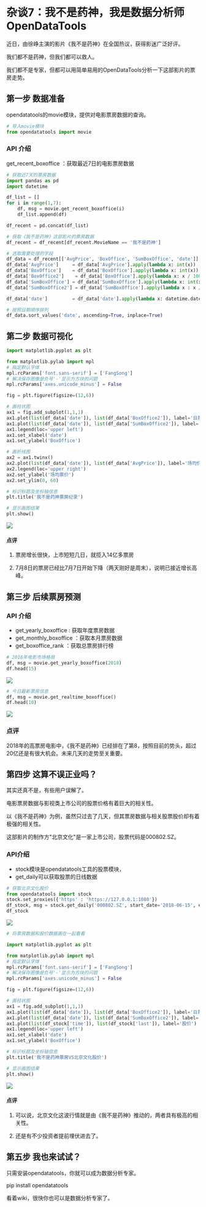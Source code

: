 # 杂谈7：我不是药神，我是数据分析师OpenDataTools

近日，由徐峥主演的影片《我不是药神》在全国热议，获得影迷广泛好评。

我们都不是药神，但我们都可以救人。

我们都不是专家，但都可以用简单易用的OpenDataTools分析一下这部影片的票房走势。

## 第一步 数据准备

opendatatools的movie模块，提供对电影票房数据的查询。

```python
# 导入movie模块
from opendatatools import movie
```

### API 介绍
get_recent_boxoffice ：获取最近7日的电影票房数据

```python
# 获取近7天的票房数据
import pandas as pd
import datetime

df_list = []
for i in range(1,7):
    df, msg = movie.get_recent_boxoffice(i)
    df_list.append(df)

df_recent = pd.concat(df_list)

# 获取《我不是药神》这部影片的票房数据
df_recent = df_recent[df_recent.MovieName == '我不是药神']

# 选取需要处理的字段
df_data = df_recent[['AvgPrice', 'BoxOffice', 'SumBoxOffice', 'date']]
df_data['AvgPrice']     = df_data['AvgPrice'].apply(lambda x: int(x))
df_data['BoxOffice']    = df_data['BoxOffice'].apply(lambda x: int(x))
df_data['BoxOffice2']    = df_data['BoxOffice'].apply(lambda x: x / 10000)
df_data['SumBoxOffice'] = df_data['SumBoxOffice'].apply(lambda x: int(x))
df_data['SumBoxOffice2'] = df_data['SumBoxOffice'].apply(lambda x : x / 10000)

df_data['date']         = df_data['date'].apply(lambda x: datetime.datetime.strptime(x, '%Y-%m-%d'))

# 按照日期顺序排列
df_data.sort_values('date', ascending=True, inplace=True)
```

## 第二步 数据可视化

```python
import matplotlib.pyplot as plt

from matplotlib.pylab import mpl
# 指定默认字体
mpl.rcParams['font.sans-serif'] = ['FangSong'] 
# 解决保存图像是负号'-'显示为方块的问题
mpl.rcParams['axes.unicode_minus'] = False 

fig = plt.figure(figsize=(12,6))

# 画柱状图
ax1 = fig.add_subplot(1,1,1)
ax1.plot(list(df_data['date']), list(df_data['BoxOffice2']), label='日票房')
ax1.plot(list(df_data['date']), list(df_data['SumBoxOffice2']), label='总票房')
ax1.legend(loc='upper left')
ax1.set_xlabel('date')
ax1.set_ylabel('BoxOffice')

# 画折线图
ax2 = ax1.twinx()
ax2.plot(list(df_data['date']), list(df_data['AvgPrice']), label='场均价', color='red')
ax2.legend(loc='upper right')
ax2.set_ylabel('场均票价')
ax2.set_ylim(0, 60)

# 标识标题及坐标轴信息
plt.title('我不是药神票房纪录')

# 显示画图结果
plt.show()
```

![](https://raw.githubusercontent.com/PKUJohnson/LearnJaqsByExample/master/image/opendatatools/movie/movie_1.png)

#### 点评 ####

1. 票房增长很快，上市短短几日，就揽入14亿多票房

2. 7月8日的票房已经比7月7日开始下降（两天刚好是周末），说明已接近增长高峰。

## 第三步 后续票房预测

### API 介绍

+ get_yearly_boxoffice  : 获取年度票房数据
+ get_monthly_boxoffice ：获取本月票房数据
+ get_boxoffice_rank    ：获取总票房排行榜

```python
# 2018年电影市场格局
df, msg = movie.get_yearly_boxoffice(2018)
df.head(15)
```

![](https://raw.githubusercontent.com/PKUJohnson/LearnJaqsByExample/master/image/opendatatools/movie/movie_top2018.png)

```python
# 今日最新票房信息
df, msg = movie.get_realtime_boxoffice()
df.head(10)
```

![](https://raw.githubusercontent.com/PKUJohnson/LearnJaqsByExample/master/image/opendatatools/movie/movie_realtime.png)

### 点评

2018年的高票房电影中，《我不是药神》已经排在了第8，按照目前的势头，超过20亿还是有很大机会。未来几天的走势至关重要。

## 第四步 这算不误正业吗？

其实还真不是，有些用户误解了。

电影票房数据与影视类上市公司的股票价格有着巨大的相关性。

以《我不是药神》为例，虽然只过去了几天，但其票房数据与相关股票股价却有着极强的相关性。

这部影片的制作方"北京文化"是一家上市公司，股票代码是000802.SZ。

###  API介绍

+ stock模块是opendatatools工具的股票模块，
+ get_daily可以获取股票的日线数据

```python
# 获取北京文化股价
from opendatatools import stock
stock.set_proxies({'https' : 'https://127.0.0.1:1080'})
df_stock, msg = stock.get_daily('000802.SZ', start_date='2018-06-15', end_date='2018-07-09')
df_stock
```

![](https://github.com/PKUJohnson/LearnJaqsByExample/blob/master/image/opendatatools/movie/price_bjwh.png)

```python
# 将票房数据和股价数据画在一起看看

import matplotlib.pyplot as plt

from matplotlib.pylab import mpl
# 指定默认字体
mpl.rcParams['font.sans-serif'] = ['FangSong'] 
# 解决保存图像是负号'-'显示为方块的问题
mpl.rcParams['axes.unicode_minus'] = False 

fig = plt.figure(figsize=(12,6))

# 画柱状图
ax1 = fig.add_subplot(1,1,1)
ax1.plot(list(df_data['date']), list(df_data['BoxOffice2']), label='日票房')
ax1.plot(list(df_data['date']), list(df_data['SumBoxOffice2']), label='总票房')
ax1.plot(list(df_stock['time']), list(df_stock['last']), label='股价')
ax1.legend(loc='upper left')
ax1.set_xlabel('date')
ax1.set_ylabel('BoxOffice')

# 标识标题及坐标轴信息
plt.title('我不是药神票房VS北京文化股价')

# 显示画图结果
plt.show()
```

![](https://github.com/PKUJohnson/LearnJaqsByExample/blob/master/image/opendatatools/movie/movie_corr.png)

#### 点评 ####

1. 可以说，北京文化这波行情就是由《我不是药神》推动的，两者具有极高的相关性。

2. 还是有不少投资者提前埋伏进去了。

## 第五步 我也来试试？

只需安装opendatatools，你就可以成为数据分析专家。

pip install opendatatools

看着wiki，很快你也可以是数据分析专家了。




